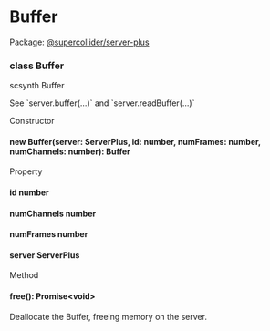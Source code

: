 # Buffer
Package: <a href="#/packages/server-plus/api">@supercollider/server-plus</a>

<div class="entity-box"><div class="Class"><h3 class="class-header" id="Buffer"><span class="token keyword">class</span> <span class="class">Buffer</span></h3><p class="short-text">scsynth Buffer</p><p class="">See `server.buffer(...)` and `server.readBuffer(...)`
</p><div class="section-heading">Constructor</div><div class="class-member"><h4 id="constructor"><span class="token function">new Buffer</span>(<span class="nowrap">server: <span class="type reference">ServerPlus</span></span>, <span class="nowrap">id: <span class="type token entity">number</span></span>, <span class="nowrap">numFrames: <span class="type token entity">number</span></span>, <span class="nowrap">numChannels: <span class="type token entity">number</span></span>): <span class="type reference">Buffer</span></h4></div><div class="section-heading">Property</div><div class="class-member"><h4 id="id"><span class="token property">id</span> <span class="type token entity">number</span></h4></div><div class="class-member"><h4 id="numChannels"><span class="token property">numChannels</span> <span class="type token entity">number</span></h4></div><div class="class-member"><h4 id="numFrames"><span class="token property">numFrames</span> <span class="type token entity">number</span></h4></div><div class="class-member"><h4 id="server"><span class="token property">server</span> <span class="type reference">ServerPlus</span></h4></div><div class="section-heading">Method</div><div class="class-member"><h4 id="free"><span class="token function">free</span>(): <span class="type reference">Promise&lt;<span class="type token entity">void</span>&gt;</span></h4><p class="short-text">Deallocate the Buffer, freeing memory on the server.</p></div></div></div>
